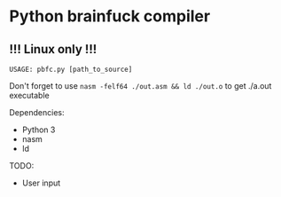 # Python brainfuck compiler
## !!! Linux only !!!

`USAGE: pbfc.py [path_to_source]`

Don't forget to use
`nasm -felf64 ./out.asm && ld ./out.o`
to get ./a.out executable 

Dependencies:
 - Python 3
 - nasm
 - ld

TODO:
 - User input
